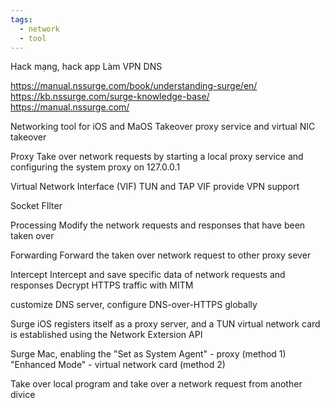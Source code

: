```yaml
---
tags:
  - network
  - tool
---
```


Hack mạng, hack app 
Làm VPN 
DNS

https://manual.nssurge.com/book/understanding-surge/en/
https://kb.nssurge.com/surge-knowledge-base/
https://manual.nssurge.com/

Networking tool for iOS and MaOS
Takeover
proxy service and virtual NIC takeover

Proxy
Take over network requests by starting a local proxy service and configuring the system proxy on 127.0.0.1

Virtual Network Interface (VIF)
TUN and TAP VIF
provide VPN support

Socket FIlter

Processing
Modify the network requests and responses that have been taken over

Forwarding
Forward the taken over network request to other proxy sever

Intercept
Intercept and save specific data of network requests and responses
Decrypt HTTPS traffic with MITM

customize DNS server, configure DNS-over-HTTPS globally

Surge iOS registers itself as a proxy server, and a TUN virtual network card is established using the Network Extersion API

Surge Mac, enabling the "Set as System Agent" - proxy (method 1)
"Enhanced Mode" - virtual network card (method 2)

Take over local program and take over a network request from another divice
